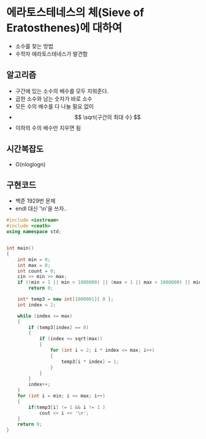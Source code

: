 에라토스테네스의 체(Sieve of Eratosthenes)에 대하여
=====
- 소수를 찾는 방법
- 수학자 에라토스테네스가 발견함

알고리즘
-----
- 구간에 있는 소수의 배수를 모두 지워준다.
- 곱한 소수와 남는 숫자가 바로 소수
- 모든 수의 배수를 다 나눌 필요 없이 
- $$ \sqrt{구간의 최대 수} $$
- 이하의 수의 배수만 지우면 됨

시간복잡도
-------
-  O(nloglogn)

구현코드
------
- 백준 1929번 문제
- endl 대신 '\n'을 쓰자..
``` cpp
#include <iostream>
#include <cmath>
using namespace std;


int main()
{
	int min = 0;
	int max = 0;
	int count = 0;
	cin >> min >> max;
	if ((min < 1 || min > 1000000) || (max < 1 || max > 1000000) || min > max )
		return 0;

	int* temp3 = new int[1000001]{ 0 };
	int index = 2;

	while (index <= max)
	{
		if (temp3[index] == 0)
		{
			if (index <= sqrt(max))
			{
				for (int i = 2; i * index <= max; i++)
				{
					temp3[i * index] = 1;
				}
			}
		}
		index++;
	}
	for (int i = min; i <= max; i++)
	{
		if(temp3[i] != 1 && i != 1 )
			cout << i << '\n';
	}
	return 0;
}
```